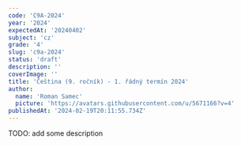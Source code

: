 ```yaml
---
code: 'C9A-2024'
year: '2024'
expectedAt: '20240402'
subject: 'cz'
grade: '4'
slug: 'c9a-2024'
status: 'draft'
description: ''
coverImage: ''
title: 'Čeština (9. ročník) - 1. řádný termín 2024'
author:
  name: 'Roman Samec'
  picture: 'https://avatars.githubusercontent.com/u/5671166?v=4'
publishedAt: '2024-02-19T20:11:55.734Z'
---
```


TODO: add some description
